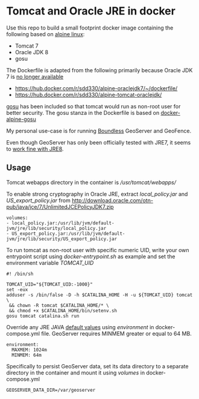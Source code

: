 # Tomcat and Oracle JRE in docker

Use this repo to build a small footprint docker image containing the following based on [alpine linux](https://hub.docker.com/_/alpine/):

- Tomcat 7
- Oracle JDK 8
- gosu

The Dockerfile is adapted from the following primarily because Oracle JDK 7 is [no longer available](http://www.oracle.com/technetwork/java/javase/overview/index.html)

- https://hub.docker.com/r/sdd330/alpine-oraclejdk7/~/dockerfile/
- https://hub.docker.com/r/sdd330/alpine-tomcat-oraclejdk/

[gosu](https://github.com/tianon/gosu) has been included so that tomcat would run as non-root user for better security. The gosu stanza in the Dockerfile is based on [docker-alpine-gosu](https://github.com/mendsley/docker-alpine-gosu)

My personal use-case is for running [Boundless](http://boundlessgeo.com/products/opengeo-suite/) GeoServer and GeoFence.

Even though GeoServer has only been officially tested with JRE7, it seems to [work fine with JRE8](http://osdir.com/ml/geoserver-development-geospatial-java/2015-01/msg00331.html).

## Usage

Tomcat webapps directory in the container is */usr/tomcat/webapps/*

To enable strong cryptography in Oracle JRE, extract *local_policy.jar* and *US_export_policy.jar* from http://download.oracle.com/otn-pub/java/jce/7/UnlimitedJCEPolicyJDK7.zip

```
volumes:
- local_policy.jar:/usr/lib/jvm/default-jvm/jre/lib/security/local_policy.jar
- US_export_policy.jar:/usr/lib/jvm/default-jvm/jre/lib/security/US_export_policy.jar
```

To run tomcat as non-root user with specific numeric UID, write your own entrypoint script using *docker-entrypoint.sh* as example and set the environment variable *TOMCAT_UID*

```
#! /bin/sh

TOMCAT_UID="${TOMCAT_UID:-1000}"
set -eux
adduser -s /bin/false -D -h $CATALINA_HOME -H -u ${TOMCAT_UID} tomcat \
 && chown -R tomcat $CATALINA_HOME/* \
 && chmod +x $CATALINA_HOME/bin/setenv.sh
gosu tomcat catalina.sh run
```

Override any JRE JAVA [default values](https://github.com/cynici/tomcat/blob/master/Dockerfile) using *environment* in docker-compose.yml file. GeoServer requires MINMEM greater or equal to 64 MB.

```
environment:
  MAXMEM: 1024m
  MINMEM: 64m
```

Specifically to persist GeoServer data, set its data directory to a separate directory in the container and mount it using *volumes* in docker-compose.yml

```
GEOSERVER_DATA_DIR=/var/geoserver
```
